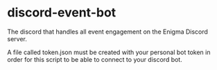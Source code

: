 # discord-event-bot
The discord that handles all event engagement on the Enigma Discord server.

A file called token.json must be created with your personal bot token in order for this script to be able to connect to your discord bot.
